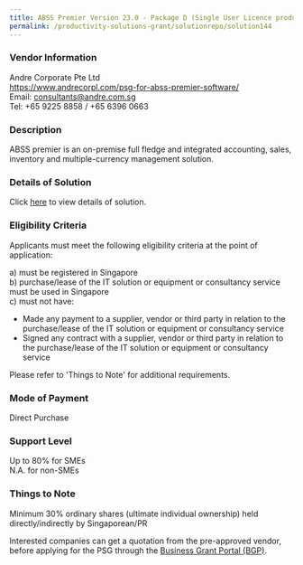 ```yaml
---
title: ABSS Premier Version 23.0 - Package D (Single User Licence product only)
permalink: /productivity-solutions-grant/solutionrepo/solution144
---
```


### Vendor Information
Andre Corporate Pte Ltd<br>https://www.andrecorpl.com/psg-for-abss-premier-software/<br>Email: consultants@andre.com.sg<br>Tel: +65 9225 8858 / +65 6396 0663

### Description

ABSS premier is an on-premise full fledge and integrated accounting, sales, inventory and multiple-currency management solution.

### Details of Solution

Click <a href='https://www.gobusiness.gov.sg/images/psg/Andre_Corporate_Annex_3_Part_4.pdf' target='_blank'>here</a> to view details of solution.

### Eligibility Criteria

Applicants must meet the following eligibility criteria at the point of application:

a) must be registered in Singapore <br>
b) purchase/lease of the IT solution or equipment or consultancy service must be used in Singapore <br>
c) must not have:
- Made any payment to a supplier, vendor or third party in relation to the purchase/lease of the IT solution or equipment or consultancy service
- Signed any contract with a supplier, vendor or third party in relation to the purchase/lease of the IT solution or equipment or consultancy service

Please refer to 'Things to Note' for additional requirements.

### Mode of Payment
Direct Purchase

### Support Level
Up to 80% for SMEs <br>
N.A. for non-SMEs

### Things to Note
Minimum 30% ordinary shares (ultimate individual ownership) held directly/indirectly by Singaporean/PR

Interested companies can get a quotation from the pre-approved vendor, before applying for the PSG through the <a target='_blank' href='https://www.businessgrants.gov.sg/'>Business Grant Portal (BGP)</a>.
